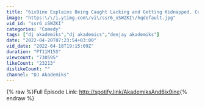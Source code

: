 ```yaml
---
title: "6ix9ine Explains Being Caught Lacking and Getting Kidnapped. Compares it to Nipsey Hussle & King Von"
image: "https:\/\/i.ytimg.com\/vi\/ssr6_xSWZKI\/hqdefault.jpg"
vid_id: "ssr6_xSWZKI"
categories: "Comedy"
tags: ["dj akademiks","dj akademics","deejay akademiks"]
date: "2022-04-20T07:23:54+03:00"
vid_date: "2022-04-18T19:15:09Z"
duration: "PT11M15S"
viewcount: "730595"
likeCount: "23213"
dislikeCount: ""
channel: "DJ Akademiks"
---
```

{% raw %}Full Episode Link: <a rel="nofollow" target="blank" href="http://spotify.link/AkademiksAnd6ix9ine">http://spotify.link/AkademiksAnd6ix9ine</a>{% endraw %}
